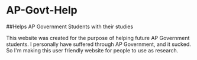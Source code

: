 # AP-Govt-Help
##Helps AP Government Students with their studies

This website was created for the purpose of helping future AP Government students. I personally have suffered through AP Government, and it sucked. So I'm making this user friendly website for people to use as research.
